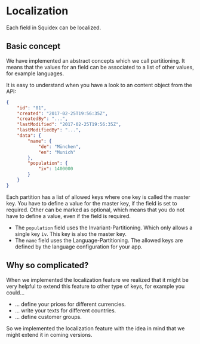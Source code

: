 # Localization

Each field in Squidex can be localized. 

## Basic concept

We have implemented an abstract concepts which we call partitioning. It means that the values for an field can be associated to a list of other values, for example languages.

It is easy to understand when you have a look to an content object from the API:

```json
{ 
    "id": "01",
    "created": "2017-02-25T19:56:35Z",
    "createdBy": "...",
    "lastModified": "2017-02-25T19:56:35Z",
    "lastModifiedBy": "...",
    "data": {
        "name": {
            "de": "München",
            "en": "Munich"
        },
        "population": {
            "iv": 1400000
        }
    }
}
```

Each partition has a list of allowed keys where one key is called the master key. You have to define a value for the master key, if the field is set to required. Other can be marked as optional, which means that you do not have to define a value, even if the field is required.

* The `population` field uses the Invariant-Partitioning. Which only allows a single key `iv`. This key is also the master key.
* The `name` field uses the Language-Partitioning. The allowed keys are defined by the language configuration for your app.

## Why so complicated?

When we implemented the localization feature we realized that it might be very helpful to extend this feature to other type of keys, for example you could...

* ... define your prices for different currencies.
* ... write your texts for different countries.
* ... define customer groups.

So we implemented the localization feature with the idea in mind that we might extend it in coming versions. 